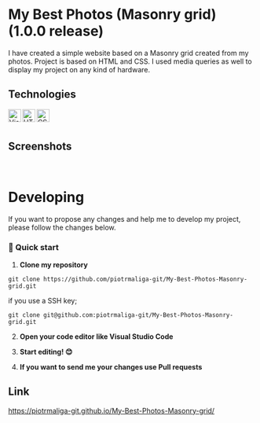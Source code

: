 # My Best Photos (Masonry grid) (1.0.0 release)

I have created a simple website based on a Masonry grid created from my photos. Project is based on HTML and CSS. I used media queries as well to display my project on any kind of hardware.

## Technologies

<img align="left" alt="Visual Studio Code" width="26px" src="https://img.icons8.com/color/48/000000/visual-studio-code-2019.png" />

<img align="left" alt="HTML" width="26px" src="https://img.icons8.com/color/48/000000/html-5--v1.png" />

<img align="left" alt="CSS" width="26px" src="https://img.icons8.com/color/48/000000/css3.png" />

<br/>
<br/>

## Screenshots

<img src="https://raw.githubusercontent.com/piotrmaliga-git/My-Best-Photos-Masonry-grid.github.io/master/screenshots/screen_1.png" alt="">

<img src="https://raw.githubusercontent.com/piotrmaliga-git/My-Best-Photos-Masonry-grid.github.io/master/screenshots/screen_2.png" alt="">

<img src="https://raw.githubusercontent.com/piotrmaliga-git/My-Best-Photos-Masonry-grid.github.io/master/screenshots/screen_3.png" alt="">

# Developing

If you want to propose any changes and help me to develop my project, please follow the changes below.

### 🚀 Quick start

1.  **Clone my repository**

```
git clone https://github.com/piotrmaliga-git/My-Best-Photos-Masonry-grid.git
```

if you use a SSH key;

```
git clone git@github.com:piotrmaliga-git/My-Best-Photos-Masonry-grid.git
```

2. **Open your code editor like Visual Studio Code**

3. **Start editing! 😊**

4. **If you want to send me your changes use Pull requests**

## Link

https://piotrmaliga-git.github.io/My-Best-Photos-Masonry-grid/
